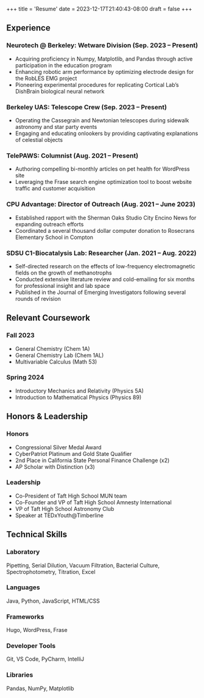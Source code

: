 +++
title = 'Resume'
date = 2023-12-17T21:40:43-08:00
draft = false
+++
## Experience
### Neurotech @ Berkeley: Wetware Division (Sep. 2023 – Present)
- Acquiring proficiency in Numpy, Matplotlib, and Pandas through active participation in the education program
- Enhancing robotic arm performance by optimizing electrode design for the RobLES EMG project
- Pioneering experimental procedures for replicating Cortical Lab’s DishBrain biological neural network

### Berkeley UAS: Telescope Crew (Sep. 2023 – Present)
- Operating the Cassegrain and Newtonian telescopes during sidewalk astronomy and star party events
- Engaging and educating onlookers by providing captivating explanations of celestial objects

### TelePAWS: Columnist (Aug. 2021 – Present)
- Authoring compelling bi-monthly articles on pet health for WordPress site
- Leveraging the Frase search engine optimization tool to boost website traffic and customer acquisition

### CPU Advantage: Director of Outreach (Aug. 2021 – June 2023)

- Established rapport with the Sherman Oaks Studio City Encino News for expanding outreach efforts
- Coordinated a several thousand dollar computer donation to Rosecrans Elementary School in Compton

### SDSU C1-Biocatalysis Lab: Researcher (Jan. 2021 – Aug. 2022)
- Self-directed research on the effects of low-frequency electromagnetic fields on the growth of methanotrophs
- Conducted extensive literature review and cold-emailing for six months for professional insight and lab space
- Published in the Journal of Emerging Investigators following several rounds of revision

## Relevant Coursework

### Fall 2023
- General Chemistry (Chem 1A)
- General Chemistry Lab (Chem 1AL)
- Multivariable Calculus (Math 53)

### Spring 2024
- Introductory Mechanics and Relativity (Physics 5A)
- Introduction to Mathematical Physics (Physics 89)

## Honors & Leadership

### Honors
- Congressional Silver Medal Award
- CyberPatriot Platinum and Gold State Qualifier
- 2nd Place in California State Personal Finance Challenge (x2)
- AP Scholar with Distinction (x3)

### Leadership
- Co-President of Taft High School MUN team
- Co-Founder and VP of Taft High School Amnesty International
- VP of Taft High School Astronomy Club
- Speaker at TEDxYouth@Timberline

## Technical Skills

### Laboratory
Pipetting, Serial Dilution, Vacuum Filtration, Bacterial Culture, Spectrophotometry, Titration, Excel

### Languages
Java, Python, JavaScript, HTML/CSS

### Frameworks
Hugo, WordPress, Frase

### Developer Tools
Git, VS Code, PyCharm, IntelliJ

### Libraries
Pandas, NumPy, Matplotlib